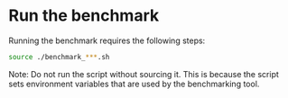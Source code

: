 # Run the benchmark

Running the benchmark requires the following steps:
```bash
source ./benchmark_***.sh
```

Note: Do not run the script without sourcing it.
This is because the script sets environment variables that are used by the benchmarking tool.
